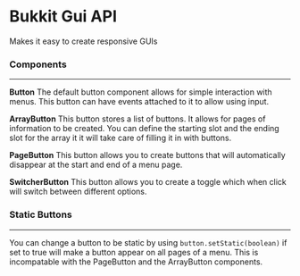 # Bukkit Gui API
Makes it easy to create responsive GUIs

### Components
****
**Button** The default button component allows for simple interaction with menus. This button can have events attached to it to allow using input.

**ArrayButton** This button stores a list of buttons. It allows for pages of information to be created. You can define the starting slot and the ending slot
for the array it it will take care of filling it in with buttons.

**PageButton** This button allows you to create buttons that will automatically disappear at the start and end of a menu page.

**SwitcherButton** This button allows you to create a toggle which when click will switch between different options.


### Static Buttons
****
You can change a button to be static by using `button.setStatic(boolean)` if set to true will make a button appear on all pages of a menu. This is incompatable with the PageButton and the ArrayButton components.
